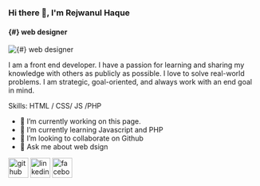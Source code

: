 ### Hi there 👋, I'm Rejwanul Haque
#### {#} web designer 
![{#} web designer ](https://arturssmirnovs.github.io/github-profile-readme-generator/images/banner.png)

I am a front end developer. I have a passion for learning and sharing my knowledge with others as publicly as possible. I love to solve real-world problems. I am strategic, goal-oriented, and always work with an end goal in mind. 

Skills:  HTML / CSS/ JS /PHP

- 🔭 I’m currently working on this page. 
- 🌱 I’m currently learning Javascript and PHP 
- 👯 I’m looking to collaborate on Github 
- 💬 Ask me about web dsign 


[<img src='https://cdn.jsdelivr.net/npm/simple-icons@3.0.1/icons/github.svg' alt='github' height='40'>](https://github.com/https://github.com/RejwanulHaque)  [<img src='https://cdn.jsdelivr.net/npm/simple-icons@3.0.1/icons/linkedin.svg' alt='linkedin' height='40'>](https://www.linkedin.com/in/https://www.linkedin.com/in/rejwanul-haque-1489b9202//)  [<img src='https://cdn.jsdelivr.net/npm/simple-icons@3.0.1/icons/facebook.svg' alt='facebook' height='40'>](https://www.facebook.com/https://www.facebook.com/profile.php?id=100016827815703)  

